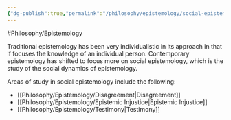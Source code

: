 ```yaml
---
{"dg-publish":true,"permalink":"/philosophy/epistemology/social-epistemology/"}
---
```


#Philosophy/Epistemology 

Traditional epistemology has been very individualistic in its approach in that if focuses the knowledge of an individual person. Contemporary epistemology has shifted to focus more on social epistemology, which is the study of the social dynamics of epistemology.

Areas of study in social epistemology include the following:
- [[Philosophy/Epistemology/Disagreement\|Disagreement]]
- [[Philosophy/Epistemology/Epistemic Injustice\|Epistemic Injustice]]
- [[Philosophy/Epistemology/Testimony\|Testimony]]
